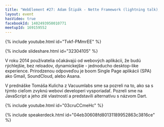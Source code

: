 ```yaml
---
title: "WebElement #27: Adam Štipák - Nette Framework (lightning talk); Tomáš Kulich - Dart"
layout: event
hasVideo: true
facebookId: 1402493950010771
meetupId: 169159552
---
```



{% include youtube.html id="Tvkf-PMmrEE" %}

{% include slideshare.html id="32304105" %}

V roku 2014 používatelia očakávajú od webových aplikácii, že budú rýchlejšie, bez reloadov, dynamickejšie - jednoducho desktop-like experience. Prirodzenou odpoveďou je boom Single Page aplikácii (SPA) ako Gmail, SoundCloud, alebo Asana.

V prednáške Tomáša Kulicha z Vacuumlabs sme sa pozreli na to, ako sa s týmto cieľom zvyknú weboví developeri vysporiadať. Pozreli sme na JavaScript a jeho zlé vlastností a predstavili alternatívu s názvom Dart.

{% include youtube.html id="03cruCCmeHc" %}

{% include speakerdeck.html id="04eb30608fd80131189952863c3816ce" %}
